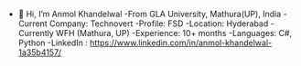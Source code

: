 - 👋 Hi, I’m Anmol Khandelwal
-From GLA University, Mathura(UP), India
-Current Company: Technovert
-Profile: FSD
-Location: Hyderabad
-Currently WFH (Mathura, UP)
-Experience: 10+ months
-Languages: C#, Python
-LinkedIn : https://www.linkedin.com/in/anmol-khandelwal-1a35b4157/
